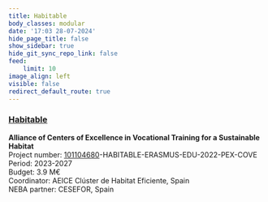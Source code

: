 ```yaml
---
title: Habitable
body_classes: modular
date: '17:03 28-07-2024'
hide_page_title: false
show_sidebar: true
hide_git_sync_repo_link: false
feed:
    limit: 10
image_align: left
visible: false
redirect_default_route: true
---
```


### [Habitable](https://habitable-cove.eu)
**Alliance of Centers of Excellence in Vocational Training for a Sustainable Habitat**<br />
Project number: [101104680](https://erasmus-plus.ec.europa.eu/projects/search/details/101104680)-HABITABLE-ERASMUS-EDU-2022-PEX-COVE<br />
Period: 2023-2027<br />
Budget: 3.9 M€<br />
Coordinator: AEICE Clúster de Habitat Eficiente, Spain<br />
NEBA partner: CESEFOR, Spain